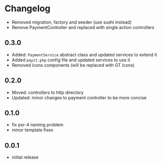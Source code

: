 # Changelog

- Removed migration, factory and seeder (use sushi instead)
- Remove PaymentController and replaced with single action controllers
  
## 0.3.0
- Added: `PaymentService` abstract class and updated services to extend it
- Added `payit.php` config file and updated services to use it
- Removed icons components (will be replaced with GT icons)


## 0.2.0
- Moved: controllers to http directory
- Updated: minor changes to payment controller to be more concise

## 0.1.0
- fix psr-4 naming problem
- minor template fixes

## 0.0.1
- initial release
